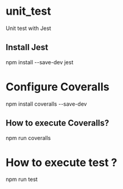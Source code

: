 # unit_test
Unit test with Jest

## Install Jest
npm install --save-dev jest

# Configure Coveralls
npm install coveralls --save-dev

## How to execute Coveralls?
npm run coveralls

# How to execute test ? 
npm run test
